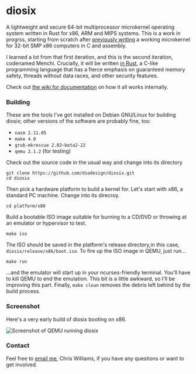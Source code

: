 # diosix
A lightweight and secure 64-bit multiprocessor microkernel operating system written in Rust for x86, ARM and MIPS systems.
This is a work in progrss, starting from scratch after [previously writing](https://github.com/diodesign/diosix-legacy)
a working microkernel for 32-bit SMP x86 computers in C and assembly.

I learned a lot from that first iteration, and this is the second iteration, codenamed Menchi. Crucially,
it will be written [in Rust](https://www.rust-lang.org/), a C-like programming language that has a fierce emphasis
on guaranteed memory safety, threads without data races, and other security features.

Check out [the wiki for documentation](https://github.com/diodesign/diosix/wiki) on how it all works internally.

### Building

These are the tools I've got installed on Debian GNU/Linux for building diosix; other versions of the software are probably fine, too:

* `nasm 2.11.05`
* `make 4.0`
* `grub-mkrescue 2.02~beta2-22`
* `qemu 2.1.2` (for testing)

Check out the source code in the usual way and change into its directory

```
git clone https://github.com/diodesign/diosix.git
cd diosix
```

Then pick a hardware platform to build a kernel for. Let's start with x86, a standard PC machine. Change into its direcroy.

```
cd platform/x86
```

Build a bootable ISO image suitable for burning to a CD/DVD or throwing at an emulator or hypervisor to test.

```
make iso
```

The ISO should be saved in the platform's release directory,in this case, `diosix/release/x86/boot.iso`.
To fire up the ISO image in QEMU, just run...

```
make run
```

...and the emulator will start up in your ncurses-friendly terminal. You'll have to kill QEMU to end the emulation. This bit is a little awkward, so I'll be improving this part. Finally, `make clean` removes the debris left behind by the build process.

### Screenshot

Here's a very early build of diosix booting on x86.

![Screenshot of QEMU running diosix](https://raw.githubusercontent.com/diodesign/diosix/screenshots/docs/screenshots/diosix-early-1.png)

### Contact

Feel free to [email me](mailto:diodesign@gmail.com), Chris Williams, if you have any questions or want to get involved.


